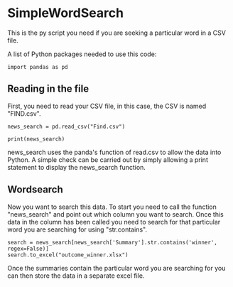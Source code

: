# SimpleWordSearch
This is the py script you need if you are seeking a particular word in a CSV file.

A list of Python packages needed to use this code:
```
import pandas as pd
```
## Reading in the file
First, you need to read your CSV file, in this case, the CSV is named "FIND.csv".
```
news_search = pd.read_csv("Find.csv")

print(news_search)
```
news_search uses the panda's function of read.csv to allow the data into Python.
A simple check can be carried out by simply allowing a print statement to display the news_search function.

## Wordsearch
Now you want to search this data. To start you need to call the function "news_search" and point out which column you want to search.
Once this data in the column has been called you need to search for that particular word you are searching for using "str.contains".

```
search = news_search[news_search['Summary'].str.contains('winner', regex=False)]
search.to_excel("outcome_winner.xlsx")
```

Once the summaries contain the particular word you are searching for you can then store the data in a separate excel file.
